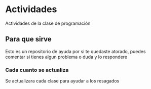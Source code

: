 # Actividades
Actividades de la clase de programación

## Para que sirve
Esto es un repositorio de ayuda por si te quedaste atorado, puedes comentar si tienes algun problema o duda y lo respondere

### Cada cuanto se actualiza
Se actualizara cada clase para ayudar a los resagados
